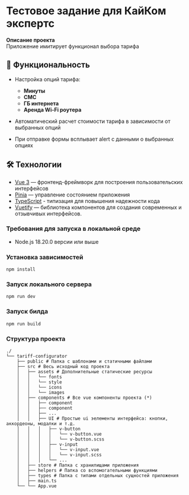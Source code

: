 # Тестовое задание для КайКом экспертс

**Описание проекта**  
Приложение имитирует функционал выбора тарифа

## 🚀 Функциональность

- Настройка опций тарифа:
  - **Минуты**
  - **СМС**
  - **ГБ интернета**
  - **Аренда Wi-Fi роутера**

- Автоматический расчет стоимости тарифа в зависимости от выбранных опций
- При отправке формы всплывает alert с данными о выбранных опциях

## 🛠️ Технологии

- [Vue 3](https://vuejs.org/) — фронтенд-фреймворк для построения пользовательских интерфейсов  
- [Pinia](https://pinia.vuejs.org/) — управление состоянием приложения  
- [TypeScript](https://www.typescriptlang.org/) - типизация для повышения надежности кода
- [Vuetify](https://vuetifyjs.com/) — библиотека компонентов для создания современных и отзывчивых интерфейсов.

### Требования для запуска в локальной среде
- Node.js 18.20.0 версии или выше

### Установка зависимостей
```npm install```
### Запуск локального сервера
```npm run dev```
### Запуск билда 
```npm run build```

### Структура проекта

```
./
└── tariff-configurator
    ├── public # Папка с шаблонами и статичными файлами
    ├── src # Весь исходный код проекта
    │   ├── assets # Дополнительные статические ресурсы
    │   │   └── fonts
    │   │   └── style
    │   │   └── icons
    │   │   └── images
    │   ├── components # Все vue компоненты проекта (*)
    │   │   ├── component
    │   │   ├── component
    │   │   ├── ...
    │   │   ├── UI # Простые ui эелементы интерфейса: кнопки, аккордеоны, модалки и т.д.
    │   │   │   ├── v-button
    │   │   │   │   └── v-button.vue
    │   │   │   │   └── v-button.scss
    │   │   │   ├── v-input
    │   │   │   │   └── v-input.vue
    │   │   │   │   └── v-input.scss
    │   │   │   └── ...
    │   ├── store # Папка с хранилищами приложения
    │   ├── helpers # Папка со вспомогательными функциями
    │   ├── types # Папка с типами отдельных сущностей приложения
    │   ├── main.ts
    └── └── App.vue